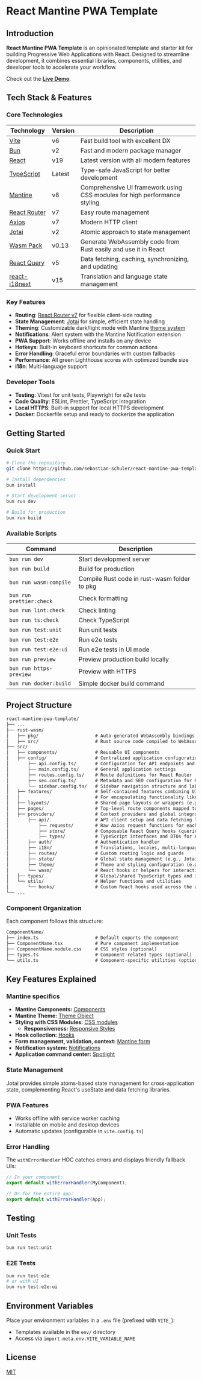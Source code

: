 # React Mantine PWA Template

## Introduction

**React Mantine PWA Template** is an opinionated template and starter kit for building Progressive Web Applications with React. Designed to streamline development, it combines essential libraries, components, utilities, and developer tools to accelerate your workflow.

Check out the **[Live Demo](https://react-mantine-pwa-template.vercel.app/)**.

## Tech Stack & Features

### Core Technologies

| Technology                                         | Version | Description                                                               |
| -------------------------------------------------- | ------- | ------------------------------------------------------------------------- |
| [Vite](https://vitejs.dev/)                        | v6      | Fast build tool with excellent DX                                         |
| [Bun](https://bun.sh/)                             | v2      | Fast and modern package manager                                           |
| [React](https://react.dev/)                        | v19     | Latest version with all modern features                                   |
| [TypeScript](https://www.typescriptlang.org/)      | Latest  | Type-safe JavaScript for better development                               |
| [Mantine](https://mantine.dev)                     | v8      | Comprehensive UI framework using CSS modules for high performance styling |
| [React Router](https://reactrouter.com)            | v7      | Easy route management                                                     |
| [Axios](https://axios-http.com/)                   | v7      | Modern HTTP client                                                        |
| [Jotai](https://axios-http.com/)                   | v2      | Atomic approach to state management                                       |
| [Wasm Pack](https://github.com/rustwasm/wasm-pack) | v0.13   | Generate WebAssembly code from Rust easily and use it in React            |
| [React Query](https://tanstack.com/query)          | v5      | Data fetching, caching, synchronizing, and updating                       |
| [react-i18next](https://tanstack.com/query)        | v15     | Translation and language state management                                 |

### Key Features

- **Routing**: [React Router v7](https://reactrouter.com/) for flexible client-side routing
- **State Management**: [Jotai](https://jotai.org/) for simple, efficient state handling
- **Theming**: Customizable dark/light mode with Mantine [theme system](https://mantine.dev/theming/theme-object/)
- **Notifications**: Alert system with the Mantine Notification extension
- **PWA Support**: Works offline and installs on any device
- **Hotkeys**: Built-in keyboard shortcuts for common actions
- **Error Handling**: Graceful error boundaries with custom fallbacks
- **Performance**: All green Lighthouse scores with optimized bundle size
- **i18n**: Multi-language support

### Developer Tools

- **Testing**: Vitest for unit tests, Playwright for e2e tests
- **Code Quality**: ESLint, Prettier, TypeScript integration
- **Local HTTPS**: Built-in support for local HTTPS development
- **Docker**: Dockerfile setup and ready to dockerize the application

## Getting Started

### Quick Start

```bash
# Clone the repository
git clone https://github.com/sebastian-schuler/react-mantine-pwa-template.git

# Install dependencies
bun install

# Start development server
bun run dev

# Build for production
bun run build
```

### Available Scripts

| Command                  | Description                                  |
| ------------------------ | -------------------------------------------- |
| `bun run dev`            | Start development server                     |
| `bun run build`          | Build for production                         |
| `bun run wasm:compile`   | Compile Rust code in rust-wasm folder to pkg |
| `bun run prettier:check` | Check formatting                             |
| `bun run lint:check`     | Check linting                                |
| `bun run ts:check`       | Check TypeScript                             |
| `bun run test:unit`      | Run unit tests                               |
| `bun run test:e2e`       | Run e2e tests                                |
| `bun run test:e2e:ui`    | Run e2e tests in UI mode                     |
| `bun run preview`        | Preview production build locally             |
| `bun run https-preview`  | Preview with HTTPS                           |
| `bun run docker:build`   | Simple docker build command                  |

## Project Structure

```txt
react-mantine-pwa-template/
├── ...
├── rust-wasm/
│   ├── pkg/                     # Auto-generated WebAssembly bindings (do not edit manually)
│   ├── src/                     # Rust source code compiled to WebAssembly
├── src/
│   ├── components/              # Reusable UI components
│   ├── config/                  # Centralized application configuration files
│       ├── api.config.ts/       # Configuration for API endpoints and options
│       ├── main.config.ts/      # General application settings
│       ├── routes.config.ts/    # Route definitions for React Router
│       ├── seo.config.ts/       # Metadata and SEO configuration for React Helmet
│       └── sidebar.config.ts/   # Sidebar navigation structure and labels
│   ├── features/                # Self-contained features combining UI, logic, and state
│   │                            # For encapsulating functionality like authentication, user profile, uploads, etc.
│   ├── layouts/                 # Shared page layouts or wrappers (e.g., dashboard shell)
│   ├── pages/                   # Top-level route components mapped to URLs
│   ├── providers/               # Context providers and global integrations
│       ├── api/                 # API client setup and data fetching layer
│           ├── requests/        # Raw Axios request functions for each endpoint
│           ├── store/           # Composable React Query hooks (queries, mutations)
│           ├── types/           # TypeScript interfaces and DTOs for API data contracts
│       ├── auth/                # Authentication handler
│       ├── i18n/                # Translations, locales, multi-language support
│       ├── routes/              # Custom routing logic and guards
│       ├── state/               # Global state management (e.g., Jotai atoms)
│       ├── theme/               # Theme and styling configuration (e.g., Mantine)
│       └── wasm/                # React hooks or helpers for interacting with WebAssembly
│   ├── types/                   # Global/shared TypeScript types and interfaces
│   └── utils/                   # Helper functions and utilities
│       └── hooks/               # Custom React hooks used across the app
└── ...
```

### Component Organization

Each component follows this structure:

```txt
ComponentName/
├── index.ts                     # Default exports the component
├── ComponentName.tsx            # Pure component implementation
├── ComponentName.module.css     # CSS styles (optional)
├── types.ts                     # Component-related types (optional)
└── utils.ts                     # Component-specific utilities (optional)
```

## Key Features Explained

### Mantine specifics

- **Mantine Components:** [Components](https://mantine.dev/core/package/)
- **Mantine Theme:** [Theme Object](https://mantine.dev/theming/theme-object/)
- **Styling with CSS Modules:** [CSS modules](https://mantine.dev/styles/css-modules/)
  - **Responsiveness:** [Responsive Styles](https://mantine.dev/styles/responsive/)
- **Hook collection:** [Hooks](https://mantine.dev/hooks/package/)
- **Form management, validation, context:** [Mantine form](https://mantine.dev/form/package/)
- **Notification system:** [Notifications](https://mantine.dev/x/notifications/)
- **Application command center:** [Spotlight](https://mantine.dev/x/spotlight/)

### State Management

Jotai provides simple atoms-based state management for cross-application state, complementing React's useState and data fetching libraries.

### PWA Features

- Works offline with service worker caching
- Installable on mobile and desktop devices
- Automatic updates (configurable in `vite.config.ts`)

### Error Handling

The `withErrorHandler` HOC catches errors and displays friendly fallback UIs:

```jsx
// In your component:
export default withErrorHandler(MyComponent);

// Or for the entire app:
export default withErrorHandler(App);
```

## Testing

### Unit Tests

```bash
bun run test:unit
```

### E2E Tests

```bash
bun run test:e2e
# or with UI
bun run test:e2e:ui
```

## Environment Variables

Place your environment variables in a `.env` file (prefixed with `VITE_`):

- Templates available in the `env/` directory
- Access via `import.meta.env.VITE_VARIABLE_NAME`

## License

[MIT](./LICENSE)
